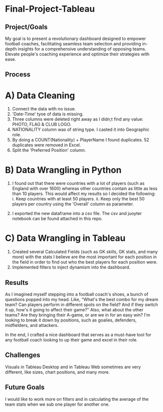 # Final-Project-Tableau

## Project/Goals
My goal is to present a revolutionary dashboard designed to empower football coaches, facilitating seamless team selection and providing in-depth insights for a comprehensive understanding of opposing teams. Elevate people's coaching experience and optimize their strategies with ease.

## Process

# A) Data Cleaning
1. Connect the data with no issue.
2. 'Date-Time' tyoe of data is missing.
3. Three columns were deleted right away as I didn;t find any value: PHOTO, FLAG & CLUB LOGO.
4. NATIONALITY column was of string type. I casted it into Geographic role.
5. By doing a COUNT(Nationality) + PlayerName I found duplicates. 52 duplicates were removed in Excel.
6. Split the 'Preferred Position' column.


# B) Data Wrangling in Python
1. I found out that there were countries with a lot of players (such as England with over 1600) whereas other countries contain as little as less than 10 players. This would affect my results so I decided the following:
  i. Keep countries with at least 50 players.
  ii. Keep only the best 50 players per country using the 'Overall' column as parameter.

 2. I exported the new dataframe into a csv file. The csv and juoyter notebook can be found attached in this repo.

# C) Data Wrangling in Tableau
1. Created several Calculated Fields (such as GK skills, GK stats, and many more) with the stats I believe are the most important for each position in the field in order to find out who the best players for each position were.
2. Implemented filters to inject dynamism into the dashboard.

## Results

As I imagined myself stepping into a football coach's shoes, a bunch of questions popped into my head. Like, "What's the best combo for my dream team? Can players perform in different spots on the field? And if they switch it up, how's it going to affect their game?" Also, what about the other teams? Are they bringing their A-game, or are we in for an easy win? I'm looking to break it down by positions, such as goalies, defenders, midfielders, and attackers.

In the end, I crafted a nice dashboard that serves as a must-have tool for any football coach looking to up their game and excel in their role.


## Challenges 
Visuals in Tableau Desktop and in Tableau Web sometimes are very different, like sizes, chart positions, and many more.

## Future Goals
I would like to work more on filters and in calculating the average of the team stats when we sub one player for another one.
